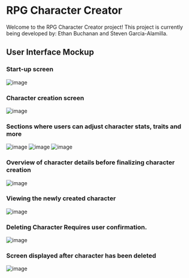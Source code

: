 # RPG Character Creator
Welcome to the RPG Character Creator project! 
This project is currently being developed by: Ethan Buchanan and Steven Garcia-Alamilla.



## User Interface Mockup

### Start-up screen
![image](https://user-images.githubusercontent.com/89400338/223881664-37edea07-1b1e-4df2-b298-36242fff68c9.png)

### Character creation screen
![image](https://user-images.githubusercontent.com/89400338/223882313-f07d0a55-e733-478d-8d2f-d4ee7df7ccb6.png)

### Sections where users can adjust character stats, traits and more
![image](https://user-images.githubusercontent.com/89400338/223883078-0bce9daf-cd4f-4320-8947-967dceeae4b7.png)
![image](https://user-images.githubusercontent.com/89400338/223883014-829d84d5-fb1e-4cab-bf59-cf543962582b.png)
![image](https://user-images.githubusercontent.com/89400338/223883042-21c47ea2-66b8-4e7e-bb61-cb6e2974cabb.png)

### Overview of character details before finalizing character creation
![image](https://user-images.githubusercontent.com/89400338/223883313-329cbf54-f017-494b-83e3-23da65b7288e.png)

### Viewing the newly created character
![image](https://user-images.githubusercontent.com/89400338/223882803-8838899e-7d22-451c-a6ea-20742ae03b03.png)

### Deleting Character Requires user confirmation.
![image](https://user-images.githubusercontent.com/89400338/223883546-1e3eb75c-38e0-460d-9a8f-15cc771f8712.png)

### Screen displayed after character has been deleted
![image](https://user-images.githubusercontent.com/89400338/223883626-0be8af75-9cad-4bc2-b286-cc779b2825d1.png)






